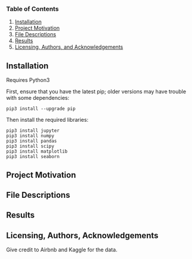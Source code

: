 ### Table of Contents

1. [Installation](#installation)
2. [Project Motivation](#motivation)
3. [File Descriptions](#files)
4. [Results](#results)
5. [Licensing, Authors, and Acknowledgements](#licensing)

## Installation <a name="installation"></a>

Requires Python3

First, ensure that you have the latest pip; older versions may have trouble with some dependencies:

```
pip3 install --upgrade pip
```
Then install the required libraries:
```
pip3 install jupyter
pip3 install numpy 
pip3 install pandas
pip3 install scipy
pip3 install matplotlib
pip3 install seaborn
```

## Project Motivation<a name="motivation"></a>


## File Descriptions <a name="files"></a>

## Results<a name="results"></a>

## Licensing, Authors, Acknowledgements<a name="licensing"></a>
Give credit to Airbnb and Kaggle for the data.